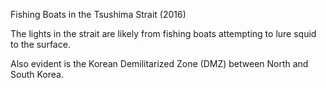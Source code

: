 <p>Fishing Boats in the Tsushima Strait (2016)</p>
<p>The lights in the strait are likely from fishing boats attempting to lure squid to the surface.</p>

<p>Also evident is the Korean Demilitarized Zone (DMZ) between North and South Korea.</p>
